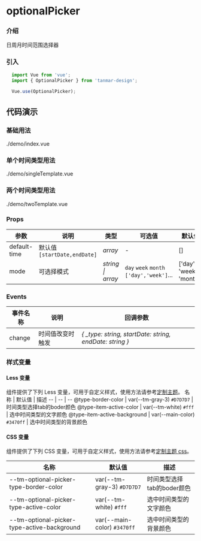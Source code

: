 # optionalPicker

### 介绍

日周月时间范围选择器

### 引入

```js
  import Vue from 'vue';
  import { OptionalPicker } from 'tanmar-design';
  
  Vue.use(OptionalPicker);
```

## 代码演示

### 基础用法

<demo-code>./demo/index.vue</demo-code>

### 单个时间类型用法
<demo-code>./demo/singleTemplate.vue</demo-code>

### 两个时间类型用法
<demo-code>./demo/twoTemplate.vue</demo-code>


### Props
参数 | 说明 | 类型 | 可选值 | 默认值 
-- | -- | -- | -- | --
default-time | 默认值`[startDate,endDate]` | _array_ | - | []
mode | 可选择模式 | _string \|  array_ | `day` `week` `month` `['day','week']`... | ['day', 'week', 'month']

### Events
事件名称 | 说明 | 回调参数
-- | -- | -- |
change | 时间值改变时触发 | _{ \_type: string, startDate: string, endDate: string }_ |

### 样式变量

#### Less 变量

组件提供了下列 Less 变量，可用于自定义样式，使用方法请参考[定制主题](#/theme)。
名称 | 默认值 | 描述
-- | -- | --
@type-border-color | var(--tm-gray-3) `#D7D7D7` | 时间类型选择tab的boder颜色
@type-item-active-color | var(--tm-white) `#fff` | 选中时间类型的文字颜色
@type-item-active-background | var(--main-color) `#3470ff` | 选中时间类型的背景颜色

#### CSS 变量

组件提供了下列 CSS 变量，可用于自定义样式，使用方法请参考[定制主题 css](#/theme2)。

名称 | 默认值 | 描述
-- | -- | --
 --tm-optional-picker-type-border-color | var(--tm-gray-3) `#D7D7D7` | 时间类型选择tab的boder颜色
--tm-optional-picker-type-active-color | var(--tm-white) `#fff` | 选中时间类型的文字颜色
--tm-optional-picker-type-active-background | var(--main-color) `#3470ff` | 选中时间类型的背景颜色